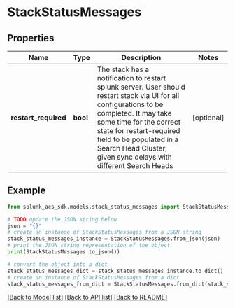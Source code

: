 # StackStatusMessages


## Properties

Name | Type | Description | Notes
------------ | ------------- | ------------- | -------------
**restart_required** | **bool** | The stack has a notification to restart splunk server. User should restart stack via UI for all configurations to be completed. It may take some time for the correct state for restart-required field to be populated in a Search Head Cluster, given sync delays with different Search Heads | [optional] 

## Example

```python
from splunk_acs_sdk.models.stack_status_messages import StackStatusMessages

# TODO update the JSON string below
json = "{}"
# create an instance of StackStatusMessages from a JSON string
stack_status_messages_instance = StackStatusMessages.from_json(json)
# print the JSON string representation of the object
print(StackStatusMessages.to_json())

# convert the object into a dict
stack_status_messages_dict = stack_status_messages_instance.to_dict()
# create an instance of StackStatusMessages from a dict
stack_status_messages_from_dict = StackStatusMessages.from_dict(stack_status_messages_dict)
```
[[Back to Model list]](../README.md#documentation-for-models) [[Back to API list]](../README.md#documentation-for-api-endpoints) [[Back to README]](../README.md)



